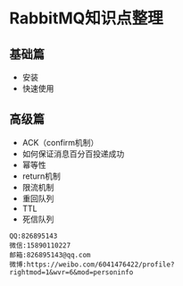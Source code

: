 # RabbitMQ知识点整理
## 基础篇
- 安装
- 快速使用
## 高级篇
- ACK（confirm机制）
- 如何保证消息百分百投递成功
- 幂等性
- return机制
- 限流机制
- 重回队列
- TTL
- 死信队列
````
QQ:826895143
微信:15890110227
邮箱:826895143@qq.com
微博:https://weibo.com/6041476422/profile?rightmod=1&wvr=6&mod=personinfo
````